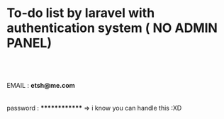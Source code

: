 <h1> To-do list by laravel with authentication system ( NO ADMIN PANEL) </h1>
<br>
<br>
<br>
EMAIL : <b>etsh@me.com</b>
<br>
<br>
<br>
password : <b>************</b> => <span> i know you can handle this :XD</span>
